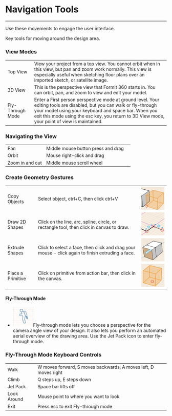 # Navigation Tools

----

Use these movements to engage the user interface.
 

Key tools for moving around the design area.

### View Modes

| | |
| ---- | ---- |
| Top View   |   View your project from a top view. You cannot orbit when in this view, but pan and zoom work normally. This view is especially useful when sketching floor plans over an imported sketch, or satellite image.   |
| 3D View   |   This is the perspective view that FormIt 360 starts in. You can orbit, pan, and zoom to view and edit your model.   |
| Fly-Through Mode   |   Enter a First person perspective mode at ground level. Your editing tools are disabled, but you can walk or fly-through your model using your keyboard and space bar. When you exit this mode using the esc key, you return to 3D View mode, your point of view is maintained.   |


### Navigating the View

| | | |
| ---- | ---- | ---- |
| Pan   |   Middle mouse button press and drag   |     |
| Orbit   |   Mouse right-click and drag   |     |
| Zoom in and out   |   Middle mouse scroll wheel   |     |


### Create Geometry Gestures

| | | |
| ---- | ---- | ---- |
| Copy Objects   |   Select object, ctrl+C, then click ctrl+V   |   ![](Images/GUID-259ECCFB-1E73-4F8D-841F-E9DBBCCA2703-low.png)   |
| Draw 2D Shapes   |   Click on the line, arc, spline, circle, or rectangle tool, then click in canvas to draw.   |   ![](Images/GUID-480B99B0-30BB-47AD-A5A5-00489289F5B5-low.png)   |
| Extrude Shapes   |   Click to select a face, then click and drag your mouse - click again to finish extruding a face.   |   ![](Images/GUID-CAF089B7-8EA3-4ECD-B5F6-A6737FAA26F4-low.png)   |
| Place a Primitive   |   Click on primitive from action bar, then click in the canvas.   |   ![](Images/GUID-853590B0-9195-466B-AFBF-C4A8332DAEEC-low.png)   |


#### Fly-Through Mode

* ![](Images/GUID-D21822AD-1980-43E9-8510-8434062E959D-low.png)Fly-through mode lets you choose a perspective for the camera angle view of your design. It also lets you perform an automated aerial overview of the drawing area. Use the Jet Pack icon to enter fly-through mode.

### Fly-Through Mode Keyboard Controls

| | |
| ---- | ---- |
| Walk   |   W moves forward, S moves backwards, A moves left, D moves right   |
| Climb   |   Q steps up, E steps down   |
| Jet Pack   |   Space bar lifts off   |
| Look Around   |   Mouse point to where you want to look   |
| Exit   |   Press esc to exit Fly-through mode   |

